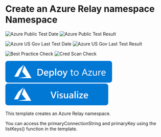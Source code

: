 # Create an Azure Relay namespace Namespace

![Azure Public Test Date](https://azurequickstartsservice.blob.core.windows.net/badges/101-azure-relay-create-namespace/PublicLastTestDate.svg)
![Azure Public Test Result](https://azurequickstartsservice.blob.core.windows.net/badges/101-azure-relay-create-namespace/PublicDeployment.svg)

![Azure US Gov Last Test Date](https://azurequickstartsservice.blob.core.windows.net/badges/101-azure-relay-create-namespace/FairfaxLastTestDate.svg)
![Azure US Gov Last Test Result](https://azurequickstartsservice.blob.core.windows.net/badges/101-azure-relay-create-namespace/FairfaxDeployment.svg)

![Best Practice Check](https://azurequickstartsservice.blob.core.windows.net/badges/101-azure-relay-create-namespace/BestPracticeResult.svg)
![Cred Scan Check](https://azurequickstartsservice.blob.core.windows.net/badges/101-azure-relay-create-namespace/CredScanResult.svg)

[![Deploy To Azure](https://raw.githubusercontent.com/Azure/azure-quickstart-templates/master/1-CONTRIBUTION-GUIDE/images/deploytoazure.svg?sanitize=true)](https://portal.azure.com/#create/Microsoft.Template/uri/https%3A%2F%2Fraw.githubusercontent.com%2FAzure%2Fazure-quickstart-templates%2Fmaster%2F101-azure-relay-create-namespace%2Fazuredeploy.json)
[![Visualize](https://raw.githubusercontent.com/Azure/azure-quickstart-templates/master/1-CONTRIBUTION-GUIDE/images/visualizebutton.svg?sanitize=true)](http://armviz.io/#/?load=https%3A%2F%2Fraw.githubusercontent.com%2FAzure%2Fazure-quickstart-templates%2Fmaster%2F101-azure-relay-create-namespace%2Fazuredeploy.json)

This template creates an Azure Relay namespace.

You can access the primaryConnectionString and primaryKey using the listKeys()
function in the template.

